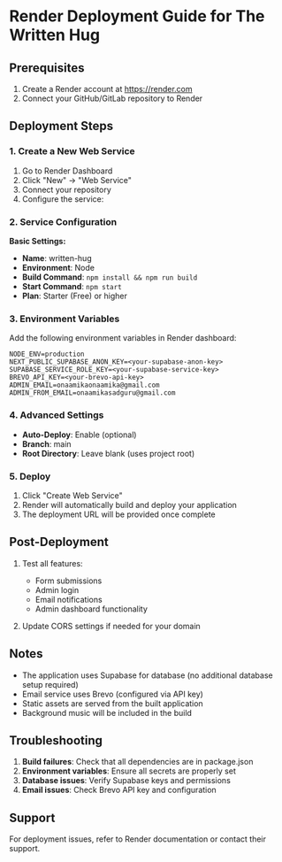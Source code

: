 # Render Deployment Guide for The Written Hug

## Prerequisites

1. Create a Render account at https://render.com
2. Connect your GitHub/GitLab repository to Render

## Deployment Steps

### 1. Create a New Web Service

1. Go to Render Dashboard
2. Click "New" → "Web Service"
3. Connect your repository
4. Configure the service:

### 2. Service Configuration

**Basic Settings:**
- **Name**: written-hug
- **Environment**: Node
- **Build Command**: `npm install && npm run build`
- **Start Command**: `npm start`
- **Plan**: Starter (Free) or higher

### 3. Environment Variables

Add the following environment variables in Render dashboard:

```
NODE_ENV=production
NEXT_PUBLIC_SUPABASE_ANON_KEY=<your-supabase-anon-key>
SUPABASE_SERVICE_ROLE_KEY=<your-supabase-service-key>
BREVO_API_KEY=<your-brevo-api-key>
ADMIN_EMAIL=onaamikaonaamika@gmail.com
ADMIN_FROM_EMAIL=onaamikasadguru@gmail.com
```

### 4. Advanced Settings

- **Auto-Deploy**: Enable (optional)
- **Branch**: main
- **Root Directory**: Leave blank (uses project root)

### 5. Deploy

1. Click "Create Web Service"
2. Render will automatically build and deploy your application
3. The deployment URL will be provided once complete

## Post-Deployment

1. Test all features:
   - Form submissions
   - Admin login
   - Email notifications
   - Admin dashboard functionality

2. Update CORS settings if needed for your domain

## Notes

- The application uses Supabase for database (no additional database setup required)
- Email service uses Brevo (configured via API key)
- Static assets are served from the built application
- Background music will be included in the build

## Troubleshooting

1. **Build failures**: Check that all dependencies are in package.json
2. **Environment variables**: Ensure all secrets are properly set
3. **Database issues**: Verify Supabase keys and permissions
4. **Email issues**: Check Brevo API key and configuration

## Support

For deployment issues, refer to Render documentation or contact their support.